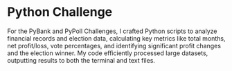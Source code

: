 # Python Challenge

For the PyBank and PyPoll Challenges, I crafted Python scripts to analyze financial records and election data, calculating key metrics like total months, net profit/loss, vote percentages, and identifying significant profit changes and the election winner. My code efficiently processed large datasets, outputting results to both the terminal and text files.

